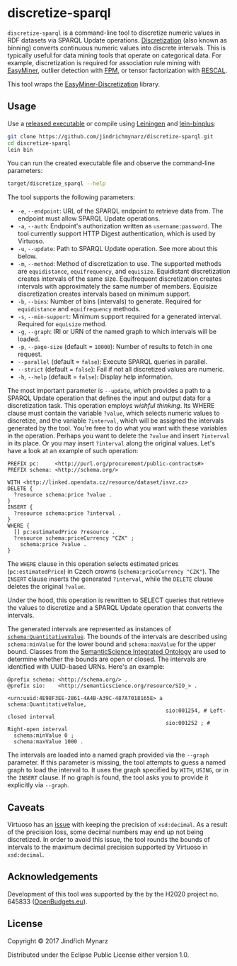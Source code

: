 # discretize-sparql

`discretize-sparql` is a command-line tool to discretize numeric values in RDF datasets via SPARQL Update operations. [Discretization](https://en.wikipedia.org/wiki/Discretization) (also known as binning) converts continuous numeric values into discrete intervals. This is typically useful for data mining tools that operate on categorical data. For example, discretization is required for association rule mining with [EasyMiner](http://www.easyminer.eu), outlier detection with [FPM](https://github.com/jaroslav-kuchar/fpmoutliers), or tensor factorization with [RESCAL](https://github.com/mnick/rescal.py).

This tool wraps the [EasyMiner-Discretization](https://github.com/KIZI/EasyMiner-Discretization) library.

## Usage

Use a [released executable](https://github.com/jindrichmynarz/discretize-sparql/releases) or compile using [Leiningen](http://leiningen.org) and [lein-binplus](https://github.com/BrunoBonacci/lein-binplus):

```sh
git clone https://github.com/jindrichmynarz/discretize-sparql.git
cd discretize-sparql
lein bin
```

You can run the created executable file and observe the command-line parameters:

```sh
target/discretize_sparql --help
```

The tool supports the following parameters:

* `-e`, `--endpoint`: URL of the SPARQL endpoint to retrieve data from. The endpoint must allow SPARQL Update operations.
* `-a`, `--auth`: Endpoint's authorization written as `username:password`. The tool currently support HTTP Digest authentication, which is used by Virtuoso.
* `-u`, `--update`: Path to SPARQL Update operation. See more about this below.
* `-m`, `--method`: Method of discretization to use. The supported methods are `equidistance`, `equifrequency`, and `equisize`. Equidistant discretization creates intervals of the same size. Equifrequent discretization creates intervals with approximately the same number of members. Equisize discretization creates intervals based on minimum support.
* `-b`, `--bins`: Number of bins (intervals) to generate. Required for `equidistance` and `equifrequency` methods.
* `-s`, `--min-support`: Minimum support required for a generated interval. Required for `equisize` method.
* `-g`, `--graph`: IRI or URN of the named graph to which intervals will be loaded.
* `-p`, `--page-size` (default = `10000`): Number of results to fetch in one request.
* `--parallel` (default = `false`): Execute SPARQL queries in parallel.
* `--strict` (default = `false`): Fail if not all discretized values are numeric.
* `-h`, `--help` (default = `false`): Display help information.

The most important parameter is `--update`, which provides a path to a SPARQL Update operation that defines the input and output data for a discretization task. This operation employs *wishful thinking*. Its WHERE clause must contain the variable `?value`, which selects numeric values to discretize, and the variable `?interval`, which will be assigned the intervals generated by the tool. You're free to do what you want with these variables in the operation. Perhaps you want to delete the `?value` and insert `?interval` in its place. Or you may insert `?interval` along the original values. Let's have a look at an example of such operation:

```sparql
PREFIX pc:     <http://purl.org/procurement/public-contracts#>
PREFIX schema: <http://schema.org/>

WITH <http://linked.opendata.cz/resource/dataset/isvz.cz>
DELETE {
  ?resource schema:price ?value .
}
INSERT {
  ?resource schema:price ?interval .
}
WHERE {
  [] pc:estimatedPrice ?resource .
  ?resource schema:priceCurrency "CZK" ;
    schema:price ?value .
}
```

The `WHERE` clause in this operation selects estimated prices (`pc:estimatedPrice`) in Czech crowns (`schema:priceCurrency "CZK"`). The `INSERT` clause inserts the generated `?interval`, while the `DELETE` clause deletes the original `?value`.

Under the hood, this operation is rewritten to SELECT queries that retrieve the values to discretize and a SPARQL Update operation that converts the intervals.

The generated intervals are represented as instances of [`schema:QuantitativeValue`](http://schema.org/QuantitativeValue). The bounds of the intervals are described using `schema:minValue` for the lower bound and `schema:maxValue` for the upper bound. Classes from the [SemanticScience Integrated Ontology](http://semanticscience.org) are used to determine whether the bounds are open or closed. The intervals are identified with UUID-based URNs. Here's an example:

```ttl
@prefix schema: <http://schema.org/> .
@prefix sio:    <http://semanticscience.org/resource/SIO_> .

<urn:uuid:4E98F3EE-2861-4A4B-A39C-487A7018165E> a schema:QuantitativeValue,
                                                  sio:001254, # Left-closed interval
                                                  sio:001252 ; # Right-open interval
  schema:minValue 0 ;
  schema:maxValue 1000 .
```

The intervals are loaded into a named graph provided via the `--graph` parameter. If this parameter is missing, the tool attempts to guess a named graph to load the interval to. It uses the graph specified by `WITH`, `USING`, or in the `INSERT` clause. If no graph is found, the tool asks you to provide it explicitly via `--graph`.

## Caveats

Virtuoso has an [issue](https://github.com/openlink/virtuoso-opensource/issues/114) with keeping the precision of `xsd:decimal`. As a result of the precision loss, some decimal numbers may end up not being discretized. In order to avoid this issue, the tool rounds the bounds of intervals to the maximum decimal precision supported by Virtuoso in `xsd:decimal`.

## Acknowledgements

Development of this tool was supported by the by the H2020 project no. 645833 ([OpenBudgets.eu](http://openbudgets.eu)).

## License

Copyright © 2017 Jindřich Mynarz

Distributed under the Eclipse Public License either version 1.0.
